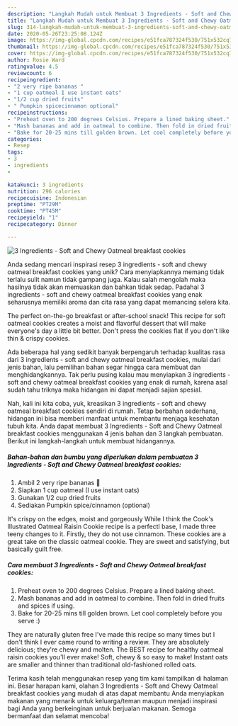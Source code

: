 ```yaml
---
description: "Langkah Mudah untuk Membuat 3 Ingredients - Soft and Chewy Oatmeal breakfast cookies, Enak Banget"
title: "Langkah Mudah untuk Membuat 3 Ingredients - Soft and Chewy Oatmeal breakfast cookies, Enak Banget"
slug: 314-langkah-mudah-untuk-membuat-3-ingredients-soft-and-chewy-oatmeal-breakfast-cookies-enak-banget
date: 2020-05-26T23:25:08.124Z
image: https://img-global.cpcdn.com/recipes/e51fca787324f530/751x532cq70/3-ingredients-soft-and-chewy-oatmeal-breakfast-cookies-recipe-main-photo.jpg
thumbnail: https://img-global.cpcdn.com/recipes/e51fca787324f530/751x532cq70/3-ingredients-soft-and-chewy-oatmeal-breakfast-cookies-recipe-main-photo.jpg
cover: https://img-global.cpcdn.com/recipes/e51fca787324f530/751x532cq70/3-ingredients-soft-and-chewy-oatmeal-breakfast-cookies-recipe-main-photo.jpg
author: Rosie Ward
ratingvalue: 4.5
reviewcount: 6
recipeingredient:
- "2 very ripe bananas "
- "1 cup oatmeal I use instant oats"
- "1/2 cup dried fruits"
- " Pumpkin spicecinnamon optional"
recipeinstructions:
- "Preheat oven to 200 degrees Celsius. Prepare a lined baking sheet."
- "Mash bananas and add in oatmeal to combine. Then fold in dried fruits and spices if using."
- "Bake for 20-25 mins till golden brown. Let cool completely before you serve :)"
categories:
- Resep
tags:
- 3
- ingredients
- 

katakunci: 3 ingredients  
nutrition: 296 calories
recipecuisine: Indonesian
preptime: "PT29M"
cooktime: "PT45M"
recipeyield: "1"
recipecategory: Dinner

---
```



![3 Ingredients - Soft and Chewy Oatmeal breakfast cookies](https://img-global.cpcdn.com/recipes/e51fca787324f530/751x532cq70/3-ingredients-soft-and-chewy-oatmeal-breakfast-cookies-recipe-main-photo.jpg)

Anda sedang mencari inspirasi resep 3 ingredients - soft and chewy oatmeal breakfast cookies yang unik? Cara menyiapkannya memang tidak terlalu sulit namun tidak gampang juga. Kalau salah mengolah maka hasilnya tidak akan memuaskan dan bahkan tidak sedap. Padahal 3 ingredients - soft and chewy oatmeal breakfast cookies yang enak seharusnya memiliki aroma dan cita rasa yang dapat memancing selera kita.

The perfect on-the-go breakfast or after-school snack! This recipe for soft oatmeal cookies creates a moist and flavorful dessert that will make everyone&#39;s day a little bit better. Don&#39;t press the cookies flat if you don&#39;t like thin &amp; crispy cookies.

Ada beberapa hal yang sedikit banyak berpengaruh terhadap kualitas rasa dari 3 ingredients - soft and chewy oatmeal breakfast cookies, mulai dari jenis bahan, lalu pemilihan bahan segar hingga cara membuat dan menghidangkannya. Tak perlu pusing kalau mau menyiapkan 3 ingredients - soft and chewy oatmeal breakfast cookies yang enak di rumah, karena asal sudah tahu triknya maka hidangan ini dapat menjadi sajian spesial.


Nah, kali ini kita coba, yuk, kreasikan 3 ingredients - soft and chewy oatmeal breakfast cookies sendiri di rumah. Tetap berbahan sederhana, hidangan ini bisa memberi manfaat untuk membantu menjaga kesehatan tubuh kita. Anda dapat membuat 3 Ingredients - Soft and Chewy Oatmeal breakfast cookies menggunakan 4 jenis bahan dan 3 langkah pembuatan. Berikut ini langkah-langkah untuk membuat hidangannya.

<!--inarticleads1-->

##### Bahan-bahan dan bumbu yang diperlukan dalam pembuatan 3 Ingredients - Soft and Chewy Oatmeal breakfast cookies:

1. Ambil 2 very ripe bananas 🍌
1. Siapkan 1 cup oatmeal (I use instant oats)
1. Gunakan 1/2 cup dried fruits
1. Sediakan  Pumpkin spice/cinnamon (optional)


It&#39;s crispy on the edges, moist and gorgeously While I think the Cook&#39;s Illustrated Oatmeal Raisin Cookie recipe is a perfectl base, I made three teeny changes to it. Firstly, they do not use cinnamon. These cookies are a great take on the classic oatmeal cookie. They are sweet and satisfying, but basically guilt free. 

<!--inarticleads2-->

##### Cara membuat 3 Ingredients - Soft and Chewy Oatmeal breakfast cookies:

1. Preheat oven to 200 degrees Celsius. Prepare a lined baking sheet.
1. Mash bananas and add in oatmeal to combine. Then fold in dried fruits and spices if using.
1. Bake for 20-25 mins till golden brown. Let cool completely before you serve :)


They are naturally gluten free I&#39;ve made this recipe so many times but I don&#39;t think I ever came round to writing a review. They are absolutely delicious; they&#39;re chewy and molten. The BEST recipe for healthy oatmeal raisin cookies you&#39;ll ever make! Soft, chewy &amp; so easy to make! Instant oats are smaller and thinner than traditional old-fashioned rolled oats. 

Terima kasih telah menggunakan resep yang tim kami tampilkan di halaman ini. Besar harapan kami, olahan 3 Ingredients - Soft and Chewy Oatmeal breakfast cookies yang mudah di atas dapat membantu Anda menyiapkan makanan yang menarik untuk keluarga/teman maupun menjadi inspirasi bagi Anda yang berkeinginan untuk berjualan makanan. Semoga bermanfaat dan selamat mencoba!
